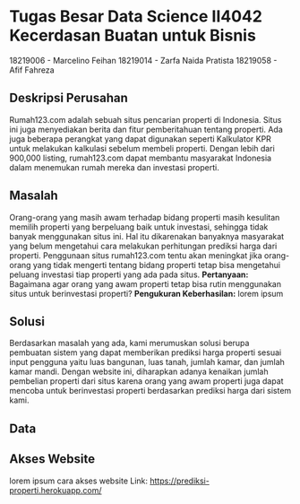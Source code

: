 # Tugas Besar Data Science II4042 Kecerdasan Buatan untuk Bisnis
18219006 - Marcelino Feihan
18219014 - Zarfa Naida Pratista
18219058 - Afif Fahreza

## Deskripsi Perusahan
Rumah123.com adalah sebuah situs pencarian properti di Indonesia. Situs ini juga menyediakan berita dan fitur pemberitahuan tentang properti. Ada juga beberapa perangkat yang dapat digunakan seperti Kalkulator KPR untuk melakukan kalkulasi sebelum membeli properti. Dengan lebih dari 900,000 listing, rumah123.com dapat membantu masyarakat Indonesia dalam menemukan rumah mereka dan investasi properti.

## Masalah
Orang-orang yang masih awam terhadap bidang properti masih kesulitan memilih properti yang berpeluang baik untuk investasi, sehingga tidak banyak menggunakan situs ini. Hal itu dikarenakan banyaknya masyarakat yang belum mengetahui cara melakukan perhitungan prediksi harga dari properti. Penggunaan situs rumah123.com tentu akan meningkat jika orang-orang yang tidak mengerti tentang bidang properti tetap bisa mengetahui peluang investasi tiap properti yang ada pada situs. 
**Pertanyaan:**
Bagaimana agar orang yang awam properti tetap bisa rutin menggunakan situs untuk berinvestasi properti?
**Pengukuran Keberhasilan:**
lorem ipsum

## Solusi
Berdasarkan masalah yang ada, kami merumuskan solusi berupa pembuatan sistem yang dapat memberikan prediksi harga properti sesuai input pengguna yaitu luas bangunan, luas tanah, jumlah kamar, dan jumlah kamar mandi. Dengan website ini, diharapkan adanya kenaikan jumlah pembelian properti dari situs karena orang yang awam properti juga dapat mencoba untuk berinvestasi properti berdasarkan prediksi harga dari sistem kami.

## Data


## Akses Website
lorem ipsum cara akses website
Link: https://prediksi-properti.herokuapp.com/



